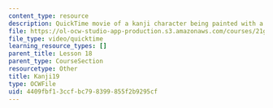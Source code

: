 ```yaml
---
content_type: resource
description: QuickTime movie of a kanji character being painted with a brush.
file: https://ol-ocw-studio-app-production.s3.amazonaws.com/courses/21g-504-japanese-iv-spring-2009/4409fbf13ccfbc798399855f2b9295cf_Kanji19.mov
file_type: video/quicktime
learning_resource_types: []
parent_title: Lesson 18
parent_type: CourseSection
resourcetype: Other
title: Kanji19
type: OCWFile
uid: 4409fbf1-3ccf-bc79-8399-855f2b9295cf
---
```

